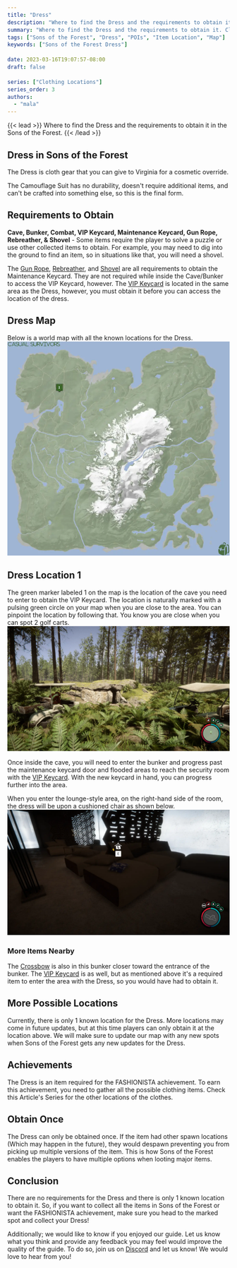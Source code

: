 ```yaml
---
title: "Dress"
description: "Where to find the Dress and the requirements to obtain it in the Sons of the Forest."
summary: "Where to find the Dress and the requirements to obtain it. Click here to learn more about it!"
tags: ["Sons of the Forest", "Dress", "POIs", "Item Location", "Map"]
keywords: ["Sons of the Forest Dress"]

date: 2023-03-16T19:07:57-08:00
draft: false

series: ["Clothing Locations"]
series_order: 3
authors:
  - "mala"
---
```


{{< lead >}}
Where to find the Dress and the requirements to obtain it in the Sons of the Forest.
{{< /lead >}}

## Dress in Sons of the Forest
The Dress is cloth gear that you can give to Virginia for a cosmetic override. 

The Camouflage Suit has no durability, doesn't require additional items, and can't be crafted into something else, so this is the final form.

## Requirements to Obtain
**Cave, Bunker, Combat, VIP Keycard, Maintenance Keycard, Gun Rope, Rebreather, & Shovel** - Some items require the player to solve a puzzle or use other collected items to obtain. For example, you may need to dig into the ground to find an item, so in situations like that, you will need a shovel. 

The [Gun Rope](/sons-of-the-forest/guides/gun-rope/), [Rebreather](/sons-of-the-forest/guides/rebreather/), and [Shovel](/sons-of-the-forest/guides/shovel/) are all requirements to obtain the Maintenance Keycard. They are not required while inside the Cave/Bunker to access the VIP Keycard, however. The [VIP Keycard](/sons-of-the-forest/guides/vip-keycard/) is located in the same area as the Dress, however, you must obtain it before you can access the location of the dress.

## Dress Map
Below is a world map with all the known locations for the Dress.
![Sons of the Forest Dress Location](img/map.webp)

## Dress Location 1
The green marker labeled 1 on the map is the location of the cave you need to enter to obtain the VIP Keycard. The location is naturally marked with a pulsing green circle on your map when you are close to the area. You can pinpoint the location by following that. You know you are close when you can spot 2 golf carts.
![Sons of the Forest Dress Cave Location](img/cave.webp)

Once inside the cave, you will need to enter the bunker and progress past the maintenance keycard door and flooded areas to reach the security room with the [VIP Keycard](/sons-of-the-forest/guides/vip-keycard/). With the new keycard in hand, you can progress further into the area.

When you enter the lounge-style area, on the right-hand side of the room, the dress will be upon a cushioned chair as shown below.
![Sons of the Forest Dress on Body](featured.webp)

### More Items Nearby
The [Crossbow](/sons-of-the-forest/guides/crossbow/) is also in this bunker closer toward the entrance of the bunker. The [VIP Keycard](/sons-of-the-forest/guides/vip-keycard/) is as well, but as mentioned above it's a required item to enter the area with the Dress, so you would have had to obtain it.

## More Possible Locations
Currently, there is only 1 known location for the Dress. More locations may come in future updates, but at this time players can only obtain it at the location above. We will make sure to update our map with any new spots when Sons of the Forest gets any new updates for the Dress.

## Achievements 
The Dress is an item required for the FASHIONISTA achievement. To earn this achievement, you need to gather all the possible clothing items. Check this Article's Series for the other locations of the clothes. 

## Obtain Once
The Dress can only be obtained once. If the item had other spawn locations (Which may happen in the future), they would despawn preventing you from picking up multiple versions of the item. This is how Sons of the Forest enables the players to have multiple options when looting major items. 

## Conclusion
There are no requirements for the Dress and there is only 1 known location to obtain it. So, if you want to collect all the items in Sons of the Forest or want the FASHIONISTA achievement, make sure you head to the marked spot and collect your Dress!

Additionally; we would like to know if you enjoyed our guide. Let us know what you think and provide any feedback you may feel would improve the quality of the guide. To do so, join us on [Discord](https://discord.gg/ZXp93XsKnN) and let us know! We would love to hear from you! 